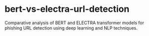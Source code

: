 # bert-vs-electra-url-detection
Comparative analysis of BERT and ELECTRA transformer models for phishing URL detection using deep learning and NLP techniques.
